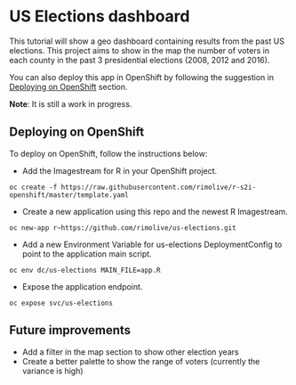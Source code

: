 # US Elections dashboard

This tutorial will show a geo dashboard containing results from the past US elections. This project aims to show in the map the number of voters in each county in the past 3 presidential elections (2008, 2012 and 2016).

You can also deploy this app in OpenShift by following the suggestion in [Deploying on OpenShift](#deploying-on-openshift) section.

**Note**: It is still a work in progress.

## Deploying on OpenShift

To deploy on OpenShift, follow the instructions below:

* Add the Imagestream for R in your OpenShift project.

```
oc create -f https://raw.githubusercontent.com/rimolive/r-s2i-openshift/master/template.yaml
```

* Create a new application using this repo and the newest R Imagestream.

```
oc new-app r~https://github.com/rimolive/us-elections.git
```

* Add a new Environment Variable for us-elections DeploymentConfig to point to the application main script.

```
oc env dc/us-elections MAIN_FILE=app.R
```

* Expose the application endpoint.

```
oc expose svc/us-elections
```

## Future improvements

* Add a filter in the map section to show other election years
* Create a better palette to show the range of voters (currently the variance is high)